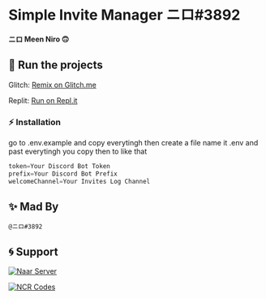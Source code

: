 # **Simple Invite Manager ニロ#3892**

**ニロ Meen Niro 🙃**

## 💨 Run the projects

Glitch: [Remix on Glitch.me](https://glitch.com/edit/#!/super-Invites-bot-by-nir0)

Replit: [Run on Repl.it](https://repl.it/@NIR0/super-Invites-bot-by-nir0)

### ⚡ Installation

go to .env.example and copy everytingh then create a file name it .env and past everytingh you copy then to like that

```py
token=Your Discord Bot Token
prefix=Your Discord Bot Prefix
welcomeChannel=Your Invites Log Channel
```

## ✨ Mad By

```@ニロ#3892```

## 🌀 Support

[![Naar Server](https://media.discordapp.net/attachments/756329106953601225/795743580492267560/Screenshot_1.png)](https://discord.gg/rMF3vHajdR)

[![NCR Codes](https://media.discordapp.net/attachments/756329106953601225/795742444854837280/098941bdba1a94f9f7d9b22e1b601329.png)](https://discord.gg/YhfajJaM7R)
